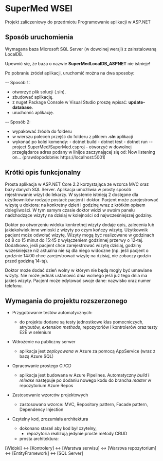 # SuperMed WSEI

Projekt zaliczeniowy do przedmiotu Programowanie aplikacji w ASP.NET

## Sposób uruchomienia
Wymagana baza Microsoft SQL Server (w dowolnej wersji) z zainstalowaną LocalDB.

Upewnić się, że baza o nazwie **SuperMedLocalDB_ASPNET** nie istnieje!

Po pobraniu źródeł aplikacji, uruchomić można na dwa sposoby:

-- Sposób 1:
- otworzyć plik solucji (.sln).
- zbudować aplikację.
- z nuget Package Console w Visual Studio proszę wpisać: **update-database**.
- uruchomić aplikację.

-- Sposób 2:
- wypakować źródła do folderu
- w wierszu poleceń przejść do folderu z plikiem **.sln** aplikacji
- wykonać po kolei komendy:
		- dotnet build
		- dotnet test
		- dotnet run --project SuperMed/SuperMed.csproj
		- otworzyć w dowolnej przeglądarce adres podany w linijce zaczynającej się od: Now listening on... (prawdopodobnie: https://localhost:5001)

## Krótki opis funkcjonalny

Prosta aplikacja w ASP.NET Core 2.2 korzystająca ze wzorca MVC oraz bazy danych SQL Server.
Aplikacja umożliwia w prosty sposób rejestrowanie wizyt do lekarzy.
W systemie istnieją 2 dostępne dla użytkowników rodzaje postaci: pacjent i doktor. Pacjent może zarejestrować wizytę u doktora: na konkretny dzień i godzinę wraz z krótkim opisem dolegliwości. W tym samym czasie doktor widzi w swoim panelu nadchodzące wizyty na dzisiaj w kolejności od najwcześniejszej godziny. 

Doktor po otworzeniu widoku konkretnej wizyty dodaje opis, zalecenia lub jakiekolwiek inne wnioski z wizyty po czym kończy wizytę. Użytkownik pacjent może odwołać wizytę. Wizyty mogą być realizowane w godzinach od 8 co 15 minut do 15:45 z wyłączeniem godzinnej przerwy o 12-tej. 
Dodatkowo, jeśli pacjent chce zarejestrować wizytę dzisiaj, godziny wcześniejsze niż aktualna nie są dla niego widoczne (np. jeśli pacjent o godzinie 14:00 chce zarejestrować wizytę na dzisiaj, nie zobaczy godzin przed godziną 14-tą).

Doktor może dodać dzień wolny w którym nie będą mogły być umawiane wizyty. Nie może jednak ustanowić dnia wolnego jeśli już tego dnia ma jakieś wizyty. 
Pacjent może edytować swoje dane: nazwisko oraz numer telefonu.

## Wymagania do projektu rozszerzonego
- Przygotowanie testów automatycznych:
	- do projektu dodane są testy jednostkowe klas pomocniczych, atrybutów, *extension methods*, repozytoriów i kontrolerów oraz testy E2E w selenium

- Wdrożenie na publiczny serwer
	- aplikacja jest *zeployowana* w Azure za pomocą AppService (wraz z bazą Azure SQL)

- Opracowanie prostego CI/CD
	- aplikacja jest budowana w Azure Pipelines. Automatyczny *build* i *release* następuje po dodaniu nowego kodu do brancha *master* w repozytorium Azure Repos

- Zastosowanie wzorców projektowych
	- zastosowano wzorce: MVC, Repository pattern, Facade pattern, Dependency Injection

- Czytelny kod, zrozumiała architektura
	- dokonano starań aby kod był czytelny,
		- repozytoria realizują jedynie proste metody CRUD
  - prosta architektura:

[Widoki] <->
[Kontrolery] <->
[Warstwa serwisu] <->
[Warstwa repozytorium] <->
[EntityFramework] <->
[SQL Server]
